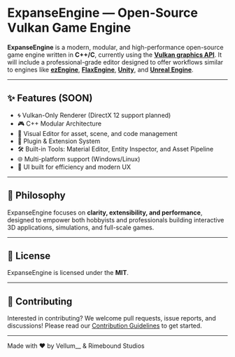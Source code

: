 ﻿# ExpanseEngine — Open-Source Vulkan Game Engine

**ExpanseEngine** is a modern, modular, and high-performance open-source game engine written in **C++/C**, currently using the **[Vulkan graphics API](https://www.vulkan.org/)**. It will include a professional-grade editor designed to offer workflows similar to engines like **[ezEngine](https://github.com/ezEngine/ezEngine)**, **[FlaxEngine](https://github.com/FlaxEngine/FlaxEngine)**, **[Unity](https://unity.com/)**, and **[Unreal Engine](https://www.unrealengine.com/)**.

---

## ✨ Features (SOON)

- 🌀 Vulkan-Only Renderer (DirectX 12 support planned)
- 🎮 C++ Modular Architecture
- 🧱 Visual Editor for asset, scene, and code management
- 🔌 Plugin & Extension System
- 🛠️ Built-in Tools: Material Editor, Entity Inspector, and Asset Pipeline
- 🌐 Multi-platform support (Windows/Linux)
- 📐 UI built for efficiency and modern UX

---

## 📖 Philosophy

ExpanseEngine focuses on **clarity, extensibility, and performance**, designed to empower both hobbyists and professionals building interactive 3D applications, simulations, and full-scale games.

---

## 🧾 License

ExpanseEngine is licensed under the **MIT**.

---

## 🤝 Contributing

Interested in contributing? We welcome pull requests, issue reports, and discussions! Please read our [Contribution Guidelines](CONTRIBUTING.md) to get started.

---

Made with ❤️ by Vellum__ & Rimebound Studios
